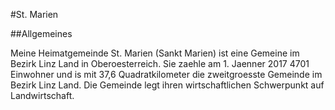 #St. Marien

##Allgemeines

Meine Heimatgemeinde St. Marien (Sankt Marien) ist eine Gemeine im Bezirk Linz Land in Oberoesterreich.
Sie zaehle am 1. Jaenner 2017 4701 Einwohner und is mit 37,6 Quadratkilometer die zweitgroesste Gemeinde im Bezirk Linz Land.
Die Gemeinde legt ihren wirtschaftlichen Schwerpunkt auf Landwirtschaft.











